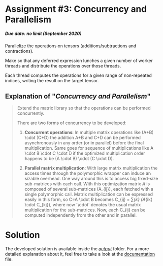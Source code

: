 # Assignment #3: Concurrency and Parallelism
##### Due date: no limit (September 2020)

Parallelize the operations on tensors (additions/subtractions and contractions).

Make so that any deferred expression lunches a given number of worker threads and distribute the operations over those threads.

Each thread computes the operations for a given range of non-repeated indices, writing the result on the target tensor.

## Explanation of "*Concurrency and Parallelism*"

> Extend the matrix library so that the operations can be performed concurrently.
> 
> There are two forms of concurrency to be developed:
> 
> 1. **Concurrent operations**:  In multiple matrix operations like (A+B) \cdot (C+D) the addition A+B and C+D can be performed asynchronously in any order (or in parallel) before the final multiplication. Same goes for sequence of multiplications like A \cdot B \cdot C \cdot D if the optimized multiplication order happens to be (A \cdot B) \cdot (C \cdot D).
> 
> 2. **Parallel matrix multiplication**: With large matrix multiplication the access times through the polymorphic wrapper can induce an sizable overhead. One way around this is to access big fixed-size sub-matrices with each call.
With this optimization matrix *A* is composed of several sub-matrices (A_{ij}), each fetched with a single polymorphic call. Matrix multiplication can be expressed easily in this form, so C=A \cdot B becomes C_{ij} = ∑_{k} (A_{ik} \cdot C_{kj}), where now '\cdot' denotes the usual matrix multiplication for the sub-matrices. 
Now, each C_{ij} can be computed independently from the other and in parallel.
>

# Solution
The developed solution is available inside the [*output*](https://github.com/FabioDainese/Advanced_Algorithms/tree/master/Assignments/3/Output/) folder. For a more detailed explanation about it, feel free to take a look at the [documentation](https://github.com/FabioDainese/Advanced_Algorithms/tree/master/Assignments/3/Output%20documentation.pdf) file.
